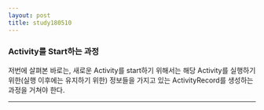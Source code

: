 ```yaml
---
layout: post
title: study180510
---
```


<h3> Activity를 Start하는 과정 </h3>

저번에 살펴본 바로는, 새로운 Activity를 start하기 위해서는 해당 Activity를 실행하기 위한(실행 이후에는 유지하기 위한) 정보들을 가지고 있는 ActivityRecord를 생성하는 과정을 거쳐야 한다.

* * *
